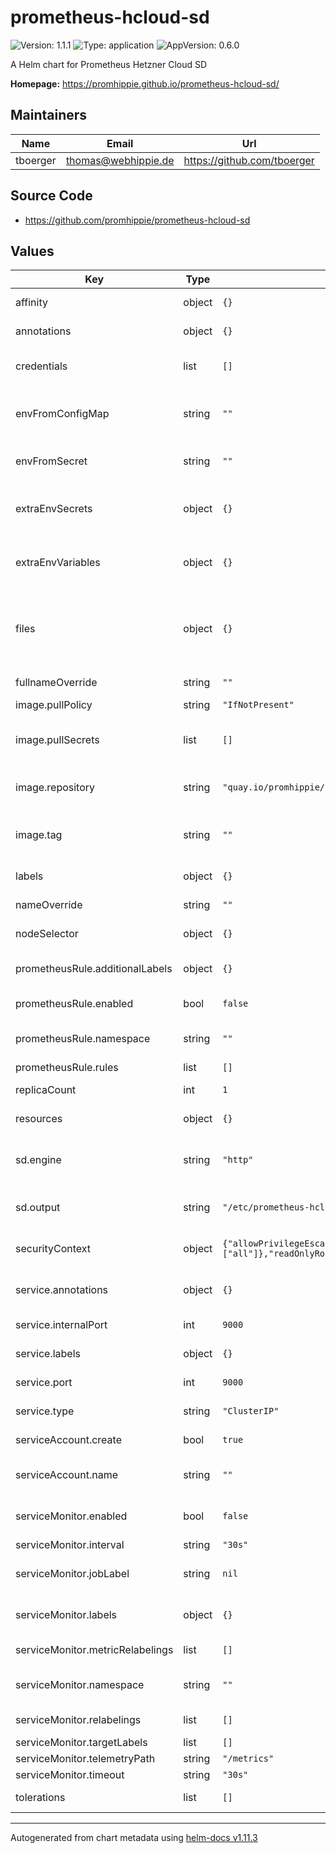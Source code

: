 # prometheus-hcloud-sd

![Version: 1.1.1](https://img.shields.io/badge/Version-1.1.1-informational?style=flat-square) ![Type: application](https://img.shields.io/badge/Type-application-informational?style=flat-square) ![AppVersion: 0.6.0](https://img.shields.io/badge/AppVersion-0.6.0-informational?style=flat-square)

A Helm chart for Prometheus Hetzner Cloud SD

**Homepage:** <https://promhippie.github.io/prometheus-hcloud-sd/>

## Maintainers

| Name | Email | Url |
| ---- | ------ | --- |
| tboerger | <thomas@webhippie.de> | <https://github.com/tboerger> |

## Source Code

* <https://github.com/promhippie/prometheus-hcloud-sd>

## Values

| Key | Type | Default | Description |
|-----|------|---------|-------------|
| affinity | object | `{}` | Affinity for the deployment |
| annotations | object | `{}` | Define additional annotations |
| credentials | list | `[]` | List of credentials to use for the service discovery |
| envFromConfigMap | string | `""` | Environment variables from existing configmap |
| envFromSecret | string | `""` | environment variables from existing secret |
| extraEnvSecrets | object | `{}` | Extra environment variables from secrets |
| extraEnvVariables | object | `{}` | Extra environment variables from mapping |
| files | object | `{}` | List of files written to a configmap and mounted to /etc/prometheus-hcloud-files |
| fullnameOverride | string | `""` | Override the fullname |
| image.pullPolicy | string | `"IfNotPresent"` | Image pull policy |
| image.pullSecrets | list | `[]` | Optional name of pull secret if using a private registry |
| image.repository | string | `"quay.io/promhippie/prometheus-hcloud-sd"` | Image repository used by deployment |
| image.tag | string | `""` | Optional tag for the repository, defaults to app version |
| labels | object | `{}` | Define additional labels |
| nameOverride | string | `""` | Override the name |
| nodeSelector | object | `{}` | Node selector for the deployment |
| prometheusRule.additionalLabels | object | `{}` | Additional labels for prometheus rules |
| prometheusRule.enabled | bool | `false` | Enable custom prometheus rules |
| prometheusRule.namespace | string | `""` | Namespace used by prometheus rules |
| prometheusRule.rules | list | `[]` | Rules definition |
| replicaCount | int | `1` | Replicas for the deployment |
| resources | object | `{}` | Resources for the deployment |
| sd.engine | string | `"http"` | Service discovery engine, should be `http` in most cases |
| sd.output | string | `"/etc/prometheus-hcloud-sd/hcloud.json"` | Path to write the service discovery result to |
| securityContext | object | `{"allowPrivilegeEscalation":false,"capabilities":{"drop":["all"]},"readOnlyRootFilesystem":true,"runAsGroup":10000,"runAsNonRoot":true,"runAsUser":10000}` | Security context for the deployment |
| service.annotations | object | `{}` | Additional annotations for the service |
| service.internalPort | int | `9000` | Internal port of the service |
| service.labels | object | `{}` | Additional labels for the service |
| service.port | int | `9000` | Port of the service |
| service.type | string | `"ClusterIP"` | Type of the service |
| serviceAccount.create | bool | `true` | Create a new service account |
| serviceAccount.name | string | `""` | Optional name for an existing service account |
| serviceMonitor.enabled | bool | `false` | Enable service monitor integration |
| serviceMonitor.interval | string | `"30s"` | Scrape interval |
| serviceMonitor.jobLabel | string | `nil` | Optionally override the job label |
| serviceMonitor.labels | object | `{}` | Additional labels for the service monitor |
| serviceMonitor.metricRelabelings | list | `[]` | Metric relabeling configuration |
| serviceMonitor.namespace | string | `""` | Namespace used by service monitor |
| serviceMonitor.relabelings | list | `[]` | Relabeling configuration |
| serviceMonitor.targetLabels | list | `[]` | Target labels |
| serviceMonitor.telemetryPath | string | `"/metrics"` | Scrape path |
| serviceMonitor.timeout | string | `"30s"` | Scrape timeout |
| tolerations | list | `[]` | Tolerations for the deployment |

----------------------------------------------
Autogenerated from chart metadata using [helm-docs v1.11.3](https://github.com/norwoodj/helm-docs/releases/v1.11.3)
